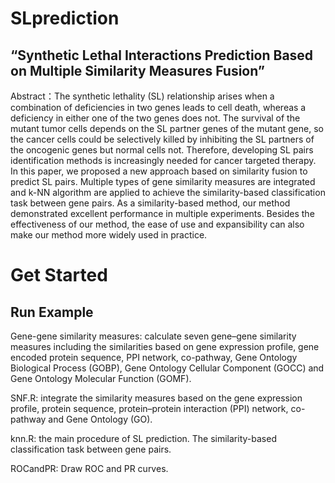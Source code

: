 # SLprediction

## “Synthetic Lethal Interactions Prediction Based on Multiple Similarity Measures Fusion”

Abstract：The synthetic lethality (SL) relationship arises when a combination of deficiencies in two genes leads to cell death, whereas a deficiency in either one of the two genes does not. The survival of the mutant tumor cells depends on the SL partner genes of the mutant gene, so the cancer cells could be selectively killed by inhibiting the SL partners of the oncogenic genes but normal cells not. Therefore, developing SL pairs identification methods is increasingly needed for cancer targeted therapy. In this paper, we proposed a new approach based on similarity fusion to predict SL pairs. Multiple types of gene similarity measures are integrated and k-NN algorithm are applied to achieve the similarity-based classification task between gene pairs. As a similarity-based method, our method demonstrated excellent performance in multiple experiments. Besides the effectiveness of our method, the ease of use and expansibility can also make our method more widely used in practice.

# Get Started

## Run Example

Gene-gene similarity measures: calculate seven gene–gene similarity measures including the similarities based on gene expression profile, gene encoded protein sequence, PPI network, co-pathway, Gene Ontology Biological Process (GOBP), Gene Ontology Cellular Component (GOCC) and Gene Ontology Molecular Function (GOMF).

SNF.R: integrate the similarity measures based on the gene expression profile, protein sequence, protein–protein interaction (PPI) network, co-pathway and Gene Ontology (GO).

knn.R: the main procedure of SL prediction. The similarity-based classification task between gene pairs.

ROCandPR: Draw ROC and PR curves.

